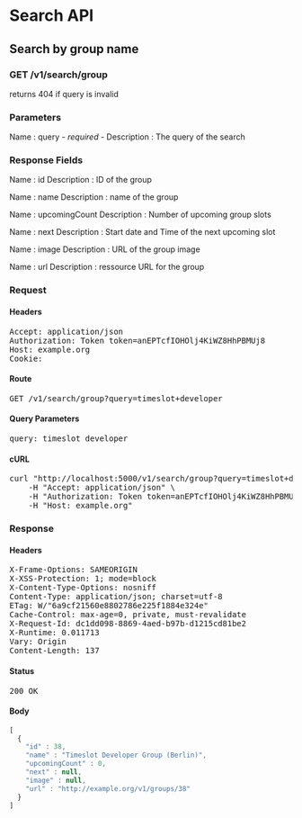 # Search API

## Search by group name

### GET /v1/search/group

returns 404 if query is invalid



### Parameters

Name : query *- required -*
Description : The query of the search


### Response Fields

Name : id
Description : ID of the group

Name : name
Description : name of the group

Name : upcomingCount
Description : Number of upcoming group slots

Name : next
Description : Start date and Time of the next upcoming slot

Name : image
Description : URL of the group image

Name : url
Description : ressource URL for the group

### Request

#### Headers

<pre>Accept: application/json
Authorization: Token token=anEPTcfIOHOlj4KiWZ8HhPBMUj8
Host: example.org
Cookie: </pre>

#### Route

<pre>GET /v1/search/group?query=timeslot+developer</pre>

#### Query Parameters

<pre>query: timeslot developer</pre>

#### cURL

<pre class="request">curl &quot;http://localhost:5000/v1/search/group?query=timeslot+developer&quot; -X GET \
	-H &quot;Accept: application/json&quot; \
	-H &quot;Authorization: Token token=anEPTcfIOHOlj4KiWZ8HhPBMUj8&quot; \
	-H &quot;Host: example.org&quot;</pre>

### Response

#### Headers

<pre>X-Frame-Options: SAMEORIGIN
X-XSS-Protection: 1; mode=block
X-Content-Type-Options: nosniff
Content-Type: application/json; charset=utf-8
ETag: W/&quot;6a9cf21560e8802786e225f1884e324e&quot;
Cache-Control: max-age=0, private, must-revalidate
X-Request-Id: dc1dd098-8869-4aed-b97b-d1215cd81be2
X-Runtime: 0.011713
Vary: Origin
Content-Length: 137</pre>

#### Status

<pre>200 OK</pre>

#### Body

```javascript
[
  {
    "id" : 38,
    "name" : "Timeslot Developer Group (Berlin)",
    "upcomingCount" : 0,
    "next" : null,
    "image" : null,
    "url" : "http://example.org/v1/groups/38"
  }
]
```
